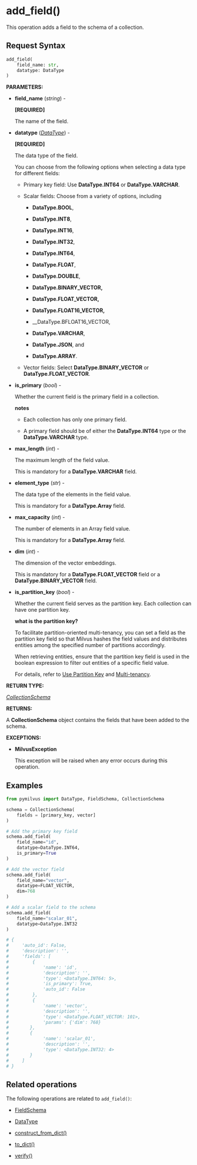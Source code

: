 # add_field()

This operation adds a field to the schema of a collection.

## Request Syntax

```python
add_field(
    field_name: str,
    datatype: DataType
)
```

__PARAMETERS:__

- __field_name__ (_string_) - 

    __[REQUIRED]__

    The name of the field.

- __datatype__ (_[DataType](../../MilvusClient/Collections/DataType.md)_) - 

    __[REQUIRED]__

    The data type of the field.

    You can choose from the following options when selecting a data type for different fields:

    - Primary key field: Use __DataType.INT64__ or __DataType.VARCHAR__.

    - Scalar fields: Choose from a variety of options, including 

        - __DataType.BOOL__,

        - __DataType.INT8__,

        - __DataType.INT16__,

        - __DataType.INT32__,

        - __DataType.INT64__,

        - __DataType.FLOAT__,

        - __DataType.DOUBLE__,

        - __DataType.BINARY_VECTOR,__

        - __DataType.FLOAT_VECTOR,__

        - __DataType.FLOAT16_VECTOR,__

        - __DataType.BFLOAT16_VECTOR,

        - __DataType.VARCHAR__,

        - __DataType.JSON__, and

        - __DataType.ARRAY__.

    - Vector fields: Select __DataType.BINARY_VECTOR__ or __DataType.FLOAT_VECTOR__.

- __is_primary__ (_bool_) -

    Whether the current field is the primary field in a collection.

    <div class="admonition note">

    <p><b>notes</b></p>

    <ul>
    <li><p>Each collection has only one primary field.</p></li>
    <li><p>A primary field should be of either the <strong>DataType.INT64</strong> type or the <strong>DataType.VARCHAR</strong> type.</p></li>
    </ul>

    </div>

- __max_length__ (_int_) -

    The maximum length of the field value.

    This is mandatory for a __DataType.VARCHAR__ field.

- __element_type__ (_str_) -

    The data type of the elements in the field value.

    This is mandatory for a __DataType.Array__ field.

- __max_capacity__ (_int_) -

    The number of elements in an Array field value.

    This is mandatory for a __DataType.Array__ field.

- __dim__ (_int_) -

    The dimension of the vector embeddings.

    This is mandatory for a __DataType.FLOAT_VECTOR__ field or a __DataType.BINARY_VECTOR__ field.

- __is_partition_key__ (_bool_) -

    Whether the current field serves as the partition key. Each collection can have one partition key.

    <div class="admonition note">

    <p><b>what is the partition key?</b></p>

    <p>To facilitate partition-oriented multi-tenancy, you can set a field as the partition key field so that Milvus hashes the field values and distributes entities among the specified number of partitions accordingly.</p>
    <p>When retrieving entities, ensure that the partition key field is used in the boolean expression to filter out entities of a specific field value.</p>
    <p>For details, refer to <a href="https://milvus.io/docs/use-partition-key">Use Partition Key</a> and <a href="https://milvus.io/docs/multi_tenancy.md">Multi-tenancy</a>.</p>

    </div>

__RETURN TYPE:__

_[CollectionSchema](./ORM-CollectionSchema)_

__RETURNS:__

A __CollectionSchema__ object contains the fields that have been added to the schema.

__EXCEPTIONS:__

- __MilvusException__

    This exception will be raised when any error occurs during this operation.

## Examples

```python
from pymilvus import DataType, FieldSchema, CollectionSchema

schema = CollectionSchema(
    fields = [primary_key, vector]
)

# Add the primary key field
schema.add_field(
    field_name="id",
    datatype=DataType.INT64,
    is_primary=True
)

# Add the vector field
schema.add_field(
    field_name="vector",
    datatype=FLOAT_VECTOR,
    dim=768
)

# Add a scalar field to the schema
schema.add_field(
    field_name="scalar_01",
    datatype=DataType.INT32
)

# {
#     'auto_id': False, 
#     'description': '', 
#     'fields': [
#         {
#             'name': 'id', 
#             'description': '', 
#             'type': <DataType.INT64: 5>, 
#             'is_primary': True, 
#             'auto_id': False
#         }, 
#         {
#             'name': 'vector', 
#             'description': '', 
#             'type': <DataType.FLOAT_VECTOR: 101>, 
#             'params': {'dim': 768}
#        }, 
#        {
#             'name': 'scalar_01', 
#             'description': '', 
#             'type': <DataType.INT32: 4>
#        }
#     ]
# }
```

## Related operations

The following operations are related to `add_field()`:

- [FieldSchema](../FieldSchema/FieldSchema.md)

- [DataType](../../MilvusClient/Collections/DataType.md)

- [construct_from_dict()](./construct_from_dict.md)

- [to_dict()](./to_dict.md)

- [verify()](./verify.md)

